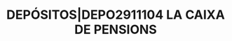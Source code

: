 ---
layout: asset
title: DEPÓSITOS|DEPO2911104 LA                                CAIXA DE PENSIONS
isin: DEPO2911104
---